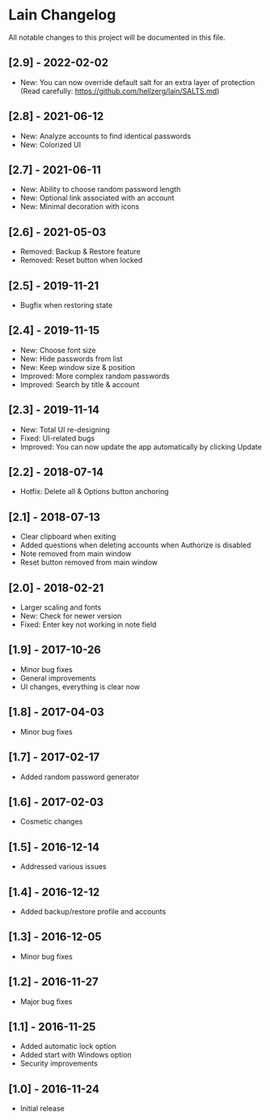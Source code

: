 # Lain Changelog

All notable changes to this project will be documented in this file.

## [2.9] - 2022-02-02
- New: You can now override default salt for an extra layer of protection (Read carefully: https://github.com/hellzerg/lain/SALTS.md)

## [2.8] - 2021-06-12
- New: Analyze accounts to find identical passwords
- New: Colorized UI

## [2.7] - 2021-06-11
- New: Ability to choose random password length
- New: Optional link associated with an account
- New: Minimal decoration with icons

## [2.6] - 2021-05-03
- Removed: Backup & Restore feature
- Removed: Reset button when locked

## [2.5] - 2019-11-21
- Bugfix when restoring state

## [2.4] - 2019-11-15
- New: Choose font size
- New: Hide passwords from list
- New: Keep window size & position
- Improved: More complex random passwords
- Improved: Search by title & account

## [2.3] - 2019-11-14
- New: Total UI re-designing
- Fixed: UI-related bugs
- Improved: You can now update the app automatically by clicking Update

## [2.2] - 2018-07-14
- Hotfix: Delete all & Options button anchoring

## [2.1] - 2018-07-13
- Clear clipboard when exiting
- Added questions when deleting accounts when Authorize is disabled
- Note removed from main window
- Reset button removed from main window

## [2.0] - 2018-02-21
- Larger scaling and fonts
- New: Check for newer version
- Fixed: Enter key not working in note field

## [1.9] - 2017-10-26
- Minor bug fixes
- General improvements
- UI changes, everything is clear now

## [1.8] - 2017-04-03
- Minor bug fixes

## [1.7] - 2017-02-17
- Added random password generator

## [1.6] - 2017-02-03
- Cosmetic changes

## [1.5] - 2016-12-14
- Addressed various issues

## [1.4] - 2016-12-12
- Added backup/restore profile and accounts

## [1.3] - 2016-12-05
- Minor bug fixes

## [1.2] - 2016-11-27
- Major bug fixes

## [1.1] - 2016-11-25
- Added automatic lock option
- Added start with Windows option
- Security improvements

## [1.0] - 2016-11-24
- Initial release
